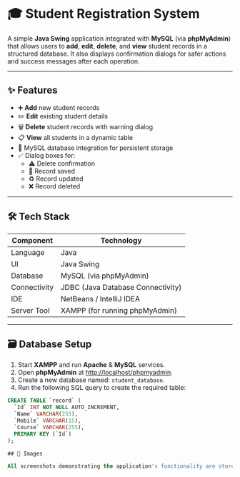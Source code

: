 # 🎓 Student Registration System

A simple **Java Swing** application integrated with **MySQL** (via **phpMyAdmin**) that allows users to **add**, **edit**, **delete**, and **view** student records in a structured database. It also displays confirmation dialogs for safer actions and success messages after each operation.

---

## ✨ **Features**

- ➕ **Add** new student records
- ✏️ **Edit** existing student details
- 🗑️ **Delete** student records with warning dialog
- 📋 **View** all students in a dynamic table
- 🔐 MySQL database integration for persistent storage
- ✅ Dialog boxes for:
  - ⚠️ Delete confirmation
  - 💾 Record saved
  - ♻️ Record updated
  - ❌ Record deleted

---

## 🛠️ **Tech Stack**

| Component     | Technology                         |
|----------------|-------------------------------------|
| Language       | Java                                |
| UI             | Java Swing                          |
| Database       | MySQL (via phpMyAdmin)              |
| Connectivity   | JDBC (Java Database Connectivity)   |
| IDE            | NetBeans / IntelliJ IDEA            |
| Server Tool    | XAMPP (for running phpMyAdmin)      |

---

## 🗃️ **Database Setup**

1. Start **XAMPP** and run **Apache** & **MySQL** services.
2. Open **phpMyAdmin** at [http://localhost/phpmyadmin](http://localhost/phpmyadmin).
3. Create a new database named: `student_database`.
4. Run the following SQL query to create the required table:

```sql
CREATE TABLE `record` (
  `Id` INT NOT NULL AUTO_INCREMENT,
  `Name` VARCHAR(255),
  `Mobile` VARCHAR(15),
  `Course` VARCHAR(255),
  PRIMARY KEY (`Id`)
);

## 📸 Images

All screenshots demonstrating the application's functionality are stored in the images/ folder in this repository.
